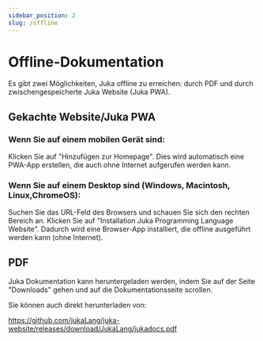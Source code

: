 ```yaml
---
sidebar_position: 2
slug: /offline
---
```


# Offline-Dokumentation

Es gibt zwei Möglichkeiten, Juka offline zu erreichen: durch PDF und durch zwischengespeicherte Juka Website (Juka PWA).

## Gekachte Website/Juka PWA

### Wenn Sie auf einem mobilen Gerät sind:
Klicken Sie auf "Hinzufügen zur Homepage". Dies wird automatisch eine PWA-App erstellen, die auch ohne Internet aufgerufen werden kann.

### Wenn Sie auf einem Desktop sind (Windows, Macintosh, Linux,ChromeOS):
Suchen Sie das URL-Feld des Browsers und schauen Sie sich den rechten Bereich an. Klicken Sie auf "Installation Juka Programming Language Website". Dadurch wird eine Browser-App installiert, die offline ausgeführt werden kann (ohne Internet).

## PDF

Juka Dokumentation kann heruntergeladen werden, indem Sie auf der Seite "Downloads" gehen und auf die Dokumentationsseite scrollen.

Sie können auch direkt herunterladen von:

https://github.com/jukaLang/juka-website/releases/download/JukaLang/jukadocs.pdf

